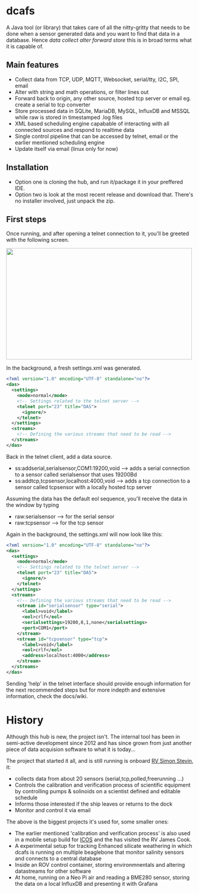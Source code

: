dcafs
=========

A Java tool (or library) that takes care of all the nitty-gritty that needs to be done when a sensor generated data and you want to find that data in a database. Hence _data collect alter forward store_ this is in broad terms what it is capable of.


## Main features
* Collect data from TCP, UDP, MQTT, Websocket, serial/tty, I2C, SPI, email
* Alter with string and math operations, or filter lines out
* Forward back to origin, any other source, hosted tcp server or email eg. create a serial to tcp converter
* Store processed data in SQLite, MariaDB, MySQL, InfluxDB and MSSQL while raw is stored in timestamped .log files
* XML based scheduling engine capabable of interacting with all connected sources and respond to realtime data
* Single control pipeline that can be accessed by telnet, email or the earlier mentioned scheduling engine
* Update itself via email (linux only for now)

## Installation

* Option one is cloning the hub, and run it/package it in your preffered IDE.
* Option two is look at the most recent release and download that. There's no installer involved, just unpack the zip.

## First steps

Once running, and after opening a telnet connection to it, you'll be greeted with the following screen.

<img src="https://user-images.githubusercontent.com/60646590/112713982-65630380-8ed8-11eb-8987-109a2a066b66.png" width="500" height="300">

In the background, a fresh settings.xml was generated.
````xml
<?xml version="1.0" encoding="UTF-8" standalone="no"?>
<das>
  <settings>
    <mode>normal</mode>
    <!-- Settings related to the telnet server -->
    <telnet port="23" title="DAS">
      <ignore/>
    </telnet>
  </settings>
  <streams>
    <!-- Defining the various streams that need to be read -->
  </streams>
</das>
````
Back in the telnet client, add a data source.
* ss:addserial,serialsensor,COM1:19200,void  --> adds a serial connection to a sensor called serialsensor that uses 19200Bd
* ss:addtcp,tcpsensor,localhost:4000,void  --> adds a tcp connection to a sensor called tcpsensor with a locally hosted tcp server

Assuming the data has the default eol sequence, you'll receive the data in the window by typing
* raw:serialsensor --> for the serial sensor
* raw:tcpsensor --> for the tcp sensor

Again in the background, the settings.xml will now look like this:
````xml
<?xml version="1.0" encoding="UTF-8" standalone="no"?>
<das>
  <settings>
    <mode>normal</mode>
    <!-- Settings related to the telnet server -->
    <telnet port="23" title="DAS">
      <ignore/>
    </telnet>
  </settings>
  <streams>
    <!-- Defining the various streams that need to be read -->
    <stream id="serialsensor" type="serial">
      <label>void</label>
      <eol>crlf</eol>
      <serialsettings>19200,8,1,none</serialsettings>
      <port>COM1</port>
    </stream>
    <stream id="tcpsensor" type="tcp">
      <label>void</label>
      <eol>crlf</eol>
      <address>localhost:4000</address>
    </stream>
  </streams>
</das>
````
Sending 'help' in the telnet interface should provide enough information for the next recommended steps but for more indepth and extensive information, check the docs/wiki.

# History

Although this hub is new, the project isn't. The internal tool has been in semi-active development since 2012 and has since grown from just another piece of data acquision software to what it is today... 

The project that started it all, and is still running is onboard [RV Simon Stevin](https://www.vliz.be/en/rv-simon-stevin), it:
* collects data from about 20 sensors (serial,tcp,polled,freerunning ...)
* Controls the calibration and verification process of scientific equipment by controlling pumps & solinoids on a scientist defined and editable schedule
* Informs those interested if the ship leaves or returns to the dock
* Monitor and control it via email

The above is the biggest projects it's used for, some smaller ones:

* The earlier mentioned 'calibration and verification process' is also used in a mobile setup build for [ICOS](http://icos-belgium.be/) and the has visited the RV James Cook.
* A experimental setup for tracking Enhanced silicate weathering in which dcafs is running on multiple beaglebone that monitor salinity sensors and connects to a central database
* Inside an ROV control container, storing environmnentals and altering datastreams for other software
* At home, running on a Neo Pi air and reading a BME280 sensor, storing the data on a local InfluxDB and presenting it with Grafana
